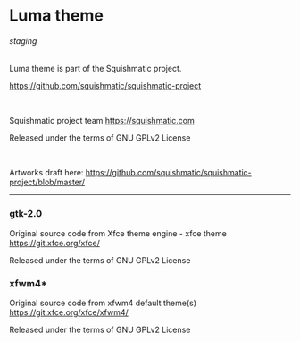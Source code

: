 
# Luma theme

###### staging

Luma theme is part of the Squishmatic project.


https://github.com/squishmatic/squishmatic-project

 

Squishmatic project team <https://squishmatic.com>

Released under the terms of GNU GPLv2 License

 

Artworks draft here: https://github.com/squishmatic/squishmatic-project/blob/master/


---


### gtk-2.0

Original source code from Xfce theme engine - xfce theme https://git.xfce.org/xfce/

Released under the terms of GNU GPLv2 License



### xfwm4*

Original source code from xfwm4 default theme(s) https://git.xfce.org/xfce/xfwm4/

Released under the terms of GNU GPLv2 License

